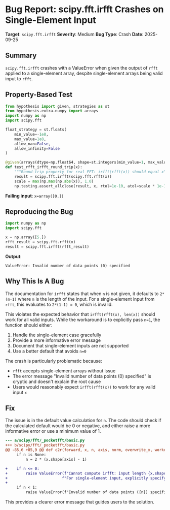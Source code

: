 # Bug Report: scipy.fft.irfft Crashes on Single-Element Input

**Target**: `scipy.fft.irfft`
**Severity**: Medium
**Bug Type**: Crash
**Date**: 2025-09-25

## Summary

`scipy.fft.irfft` crashes with a ValueError when given the output of `rfft` applied to a single-element array, despite single-element arrays being valid input to `rfft`.

## Property-Based Test

```python
from hypothesis import given, strategies as st
from hypothesis.extra.numpy import arrays
import numpy as np
import scipy.fft

float_strategy = st.floats(
    min_value=-1e8,
    max_value=1e8,
    allow_nan=False,
    allow_infinity=False
)

@given(arrays(dtype=np.float64, shape=st.integers(min_value=1, max_value=100), elements=float_strategy))
def test_rfft_irfft_round_trip(x):
    """Round-trip property for real FFT: irfft(rfft(x)) should equal x"""
    result = scipy.fft.irfft(scipy.fft.rfft(x))
    scale = max(np.max(np.abs(x)), 1.0)
    np.testing.assert_allclose(result, x, rtol=1e-10, atol=scale * 1e-10)
```

**Failing input**: `x=array([0.])`

## Reproducing the Bug

```python
import numpy as np
import scipy.fft

x = np.array([5.])
rfft_result = scipy.fft.rfft(x)
result = scipy.fft.irfft(rfft_result)
```

**Output**:
```
ValueError: Invalid number of data points (0) specified
```

## Why This Is A Bug

The documentation for `irfft` states that when `n` is not given, it defaults to `2*(m-1)` where `m` is the length of the input. For a single-element input from `rfft`, this evaluates to `2*(1-1) = 0`, which is invalid.

This violates the expected behavior that `irfft(rfft(x), len(x))` should work for all valid inputs. While the workaround is to explicitly pass `n=1`, the function should either:

1. Handle the single-element case gracefully
2. Provide a more informative error message
3. Document that single-element inputs are not supported
4. Use a better default that avoids `n=0`

The crash is particularly problematic because:
- `rfft` accepts single-element arrays without issue
- The error message "Invalid number of data points (0) specified" is cryptic and doesn't explain the root cause
- Users would reasonably expect `irfft(rfft(x))` to work for any valid input `x`

## Fix

The issue is in the default value calculation for `n`. The code should check if the calculated default would be 0 or negative, and either raise a more informative error or use a minimum value of 1.

```diff
--- a/scipy/fft/_pocketfft/basic.py
+++ b/scipy/fft/_pocketfft/basic.py
@@ -85,6 +85,9 @@ def c2r(forward, x, n, axis, norm, overwrite_x, workers, plan):
     if n is None:
         n = 2 * (x.shape[axis] - 1)

+    if n <= 0:
+        raise ValueError(f"Cannot compute irfft: input length {x.shape[axis]} is too small. "
+                        f"For single-element input, explicitly specify n parameter.")
+
     if n < 1:
         raise ValueError(f"Invalid number of data points ({n}) specified")
```

This provides a clearer error message that guides users to the solution.